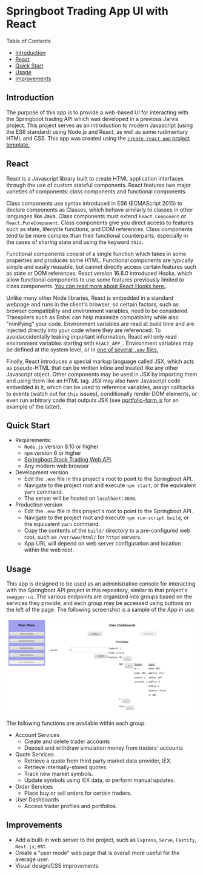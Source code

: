 # Springboot Trading App UI with React

Table of Contents
* [Introduction](#introduction)
* [React](#react)
* [Quick Start](#quick-start)
* [Usage](#usage)
* [Improvements](#improvements)

## Introduction

The purpose of this app is to provide a web-based UI for interacting with the Springboot trading API
which was developed in a previous Jarvis project. This project serves as an introduction to modern Javascript 
(using the ES6 standard) using Node.js and React, as well as some rudimentary HTML and CSS. This app was created
using the [`create-react-app` project template.](https://github.com/facebook/create-react-app)

## React

React is a Javascript library built to create HTML application interfaces through the use of custom stateful components.
React features two major varieties of components: class components and functional components. 

Class components use syntax introduced in ES6 (ECMAScript 2015) to declare components as Classes, which behave similarly
to classes in other languages like Java. Class components must extend `React.Component` or `React.PureComponent`.
Class components give you direct access to features such as state, lifecycle functions, and DOM references. Class components
tend to be more complex than their functional counterparts, especially in the cases of sharing state and using the
keyword `this`.

Functional components consist of a single function which takes in some properties and produces some HTML. 
Functional components are typically simple and easily reusable, but cannot directly access certain features such as state
or DOM references. React version 16.8.0 introduced Hooks, which allow functional components to use some features previously
limited to class components. [You can read more about React Hooks here.](https://reactjs.org/docs/hooks-intro.html).

Unlike many other Node libraries, React is embedded in a standard webpage and runs in the client's browser, so certain
factors, such as browser compatibility and environment variables, need to be considered. Transpilers such as Babel can
help maximize compatibility while also "minifying" your code. Environment variables are read at build time and are 
injected directly into your code where they are referenced. To avoidaccidentally leaking important information,
React will only read environment variables starting with `REACT_APP_`.
Environment variables may be defined at the system level, or in [one of several `.env` files.](https://create-react-app.dev/docs/adding-custom-environment-variables/#what-other-env-files-can-be-used)

Finally, React introduces a special markup language called JSX, which acts as pseudo-HTML that can be written inline and
treated like any other Javascript object. Other components may be used in JSX by importing them and using them like an HTML tag.
JSX may also have Javascript code embedded in it, which can be used to reference variables, assign callbacks to events
(watch out for `this` issues), conditionally render DOM elements, or even run arbitrary code that outputs JSX 
(see [portfolio-form.js](./src/forms/portfolio-form.js) for an example of the latter).

## Quick Start

- Requirements:
  - `Node.js` version 8.10 or higher
  - `npm` version 6 or higher
  - [Springboot Stock Trading Web API](../springboot/).
  - Any modern web browser
- Development version
  - Edit the `.env` file in this project's root to point to the Springboot API.
  - Navigate to the project root and execute `npm start`, or the equivalent `yarn` command.
  - The server will be hosted on `localhost:3000`.
- Production version
  - Edit the `.env` file in this project's root to point to the Springboot API.
  - Navigate to the project root and execute `npm run-script build`, or the equivalent `yarn` command.
  - Copy the contents of the `build/` directory to a pre-configured web root, such as `/var/www/html/` for `httpd` servers.
  - App URL will depend on web server configuration and location within the web root.
  
## Usage

This app is designed to be used as an administrative console for interacting with the Springboot API project in this repository,
similar to that project's `swagger-ui`. The various endpoints are organized into groups based on the services they provide, 
and each group may be accessed using buttons on the left of the page. The following screenshot is a sample of the App in use.

![React app sample page](./assets/react-app-sample.png)

The following functions are available within each group.

- Account Services
  - Create and delete trader accounts
  - Deposit and withdraw simulation money from traders' accounts
- Quote Services
  - Retrieve a quote from third party market data provider, IEX.
  - Retrieve internally-stored quotes.
  - Track new market symbols.
  - Update symbols using IEX data, or perform manual updates.
- Order Services
  - Place buy or sell orders for certain traders.
- User Dashboards
  - Access trader profiles and portfolios.
  
## Improvements
- Add a built-in web server to the project, such as `Express`, `Serve`, `Fastify`, `Next.js`, etc.
- Create a "user mode" web page that is overall more useful for the average user.
- Visual design/CSS improvements.
